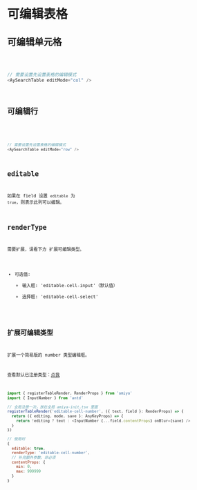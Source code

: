 # 可编辑表格

## 可编辑单元格

<code src="./AySearchTableEditDemo.tsx" />

```js
// 需要设置先设置表格的编辑模式
<AySearchTable editMode="col" />
```

## 可编辑行

<code src="./AySearchTableRowEditDemo.tsx" />

```js
// 需要设置先设置表格的编辑模式
<AySearchTable editMode="row" />
```

## editable

如果在 field 设置 `editable` 为 `true`，则表示此列可以编辑。

## renderType

需要扩展，请看下方 扩展可编辑类型。

- 可选值:
  - 输入框: 'editable-cell-input'（默认值）
  - 选择框: 'editable-cell-select'

## 扩展可编辑类型

扩展一个简易版的 number 类型编辑框。

查看默认已注册类型：[点我](https://github.com/viewweiwu/amiya/blob/master/src/AyTable/RenderMapInit.tsx)

```js
import { registerTableRender, RenderProps } from 'amiya'
import { InputNumber } from 'antd'

// 全局注册一次，放在全局 amiya-init.tsx 里面
registerTableRender('editable-cell-number', ({ text, field }: RenderProps) => {
  return ({ editing, mode, save }: AnyKeyProps) => {
    return !editing ? text : <InputNumber {...field.contentProps} onBlur={save} />
  }
})

// 使用时
{
  editable: true,
  renderType: 'editable-cell-number',
  // 补充额外参数，非必须
  contentProps: {
    min: 0,
    max: 999999
  }
}
```

